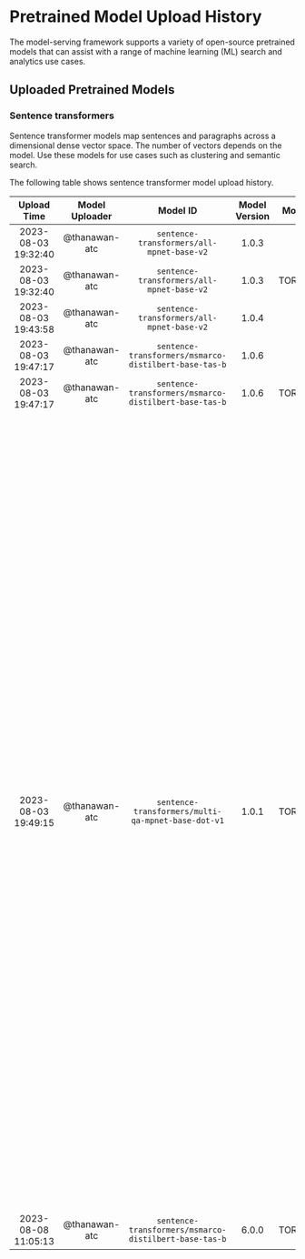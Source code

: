 # Pretrained Model Upload History

The model-serving framework supports a variety of open-source pretrained models that can assist with a range of machine learning (ML) search and analytics use cases. 


## Uploaded Pretrained Models


### Sentence transformers

Sentence transformer models map sentences and paragraphs across a dimensional dense vector space. The number of vectors depends on the model. Use these models for use cases such as clustering and semantic search. 

The following table shows sentence transformer model upload history.

[//]: # (This may be the most platform independent comment)

|Upload Time|Model Uploader|Model ID|Model Version|Model Format|Embedding Dimension|Pooling Mode|Model Description|
| :---: | :---: | :---: | :---: | :---: | :---: | :---: | :---: |
|2023-08-03 19:32:40|@thanawan-atc|`sentence-transformers/all-mpnet-base-v2`|1.0.3|ONNX|Default|Default|Default|
|2023-08-03 19:32:40|@thanawan-atc|`sentence-transformers/all-mpnet-base-v2`|1.0.3|TORCH_SCRIPT|Default|Default|Default|
|2023-08-03 19:43:58|@thanawan-atc|`sentence-transformers/all-mpnet-base-v2`|1.0.4|ONNX|Default|Default|New version description|
|2023-08-03 19:47:17|@thanawan-atc|`sentence-transformers/msmarco-distilbert-base-tas-b`|1.0.6|ONNX|Default|Default|'Description with single quotation'|
|2023-08-03 19:47:17|@thanawan-atc|`sentence-transformers/msmarco-distilbert-base-tas-b`|1.0.6|TORCH_SCRIPT|Default|Default|'Description with single quotation'|
|2023-08-03 19:49:15|@thanawan-atc|`sentence-transformers/multi-qa-mpnet-base-dot-v1`|1.0.1|TORCH_SCRIPT|Default|Default|(Very long description) This is a sentence-transformers model: It maps sentences & paragraphs to a 384 dimensional dense vector space and can be used for tasks like clustering or semantic search. This is a sentence-transformers model: It maps sentences & paragraphs to a 384 dimensional dense vector space and can be used for tasks like clustering or semantic search. This is a sentence-transformers model: It maps sentences & paragraphs to a 384 dimensional dense vector space and can be used for tasks like clustering or semantic search. This is a sentence-transformers model: It maps sentences & paragraphs to a 384 dimensional dense vector space and can be used for tasks like clustering or semantic search.|
|2023-08-08 11:05:13|@thanawan-atc|`sentence-transformers/msmarco-distilbert-base-tas-b`|6.0.0|TORCH_SCRIPT|Default|Default|Default|
